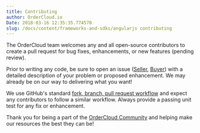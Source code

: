 ```yaml
---
title: Contributing
author: OrderCloud.io 
Date: 2018-03-16 12:35:35.774570
slug: /docs/content/frameworks-and-sdks/angularjs contributing
---
```



The OrderCloud team welcomes any and all open-source contributors to create a
pull request for bug fixes, enhancements, or new features (pending review).

Prior to writing any code, be sure to open an issue
([Seller](https://github.com/ordercloud-api/angular-seller/issues),
[Buyer](https://github.com/ordercloud-api/angular-seller/issues)) with a
detailed description of your problem or proposed enhancement. We may already
be on our way to delivering what you want!

We use GitHub's standard [fork, branch, pull request
workflow](https://gist.github.com/Chaser324/ce0505fbed06b947d962) and expect
any contributors to follow a similar workflow. Always provide a passing unit
test for any fix or enhancement.

Thank you for being a part of the [OrderCloud
Community](http://community.ordercloud.io) and helping make our resources the
best they can be!


